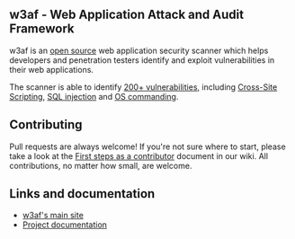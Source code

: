 ## w3af - Web Application Attack and Audit Framework

w3af is an [open source](https://www.gnu.org/licenses/gpl-2.0.txt) web 
application security scanner which helps developers and penetration testers
identify and exploit vulnerabilities in their web applications.

The scanner is able to identify [200+ vulnerabilities](https://github.com/andresriancho/w3af/blob/master/w3af/core/data/constants/vulns.py),
including [Cross-Site Scripting](https://github.com/andresriancho/w3af/blob/master/w3af/plugins/audit/xss.py),
[SQL injection](https://github.com/andresriancho/w3af/blob/master/w3af/plugins/audit/sqli.py) and
[OS commanding](https://github.com/andresriancho/w3af/blob/master/w3af/plugins/audit/os_commanding.py).

## Contributing

Pull requests are always welcome! If you're not sure where to start, please take
a look at the [First steps as a contributor](https://github.com/andresriancho/w3af/wiki/First-steps-as-a-contributor)
document in our wiki. All contributions, no matter how small, are welcome.

## Links and documentation
 * [w3af's main site](http://w3af.org/)
 * [Project documentation](http://docs.w3af.org/en/latest/)
